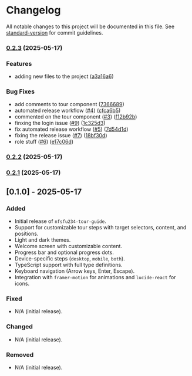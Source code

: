 # Changelog

All notable changes to this project will be documented in this file. See [standard-version](https://github.com/conventional-changelog/standard-version) for commit guidelines.

### [0.2.3](https://github.com/nforshifu234dev/nfsfu234-tour-guide/compare/v0.2.0...v0.2.3) (2025-05-17)


### Features

* adding new files to the project ([a3a16a6](https://github.com/nforshifu234dev/nfsfu234-tour-guide/commit/a3a16a6644e87e51a9c71101b203ce90b79344c9))


### Bug Fixes

* add comments to tour component ([7366689](https://github.com/nforshifu234dev/nfsfu234-tour-guide/commit/7366689cda5c557b94731117b066782a8a5a7de8))
* automated release workflow ([#4](https://github.com/nforshifu234dev/nfsfu234-tour-guide/issues/4)) ([cfca6b5](https://github.com/nforshifu234dev/nfsfu234-tour-guide/commit/cfca6b53ea14132d34ea59eea06c200eeaddb627))
* commented on the tour component ([#3](https://github.com/nforshifu234dev/nfsfu234-tour-guide/issues/3)) ([f12b92b](https://github.com/nforshifu234dev/nfsfu234-tour-guide/commit/f12b92b1bf9443ff757783684ac5c8fb1800d7a2))
* finxing the login issue ([#9](https://github.com/nforshifu234dev/nfsfu234-tour-guide/issues/9)) ([1c325d3](https://github.com/nforshifu234dev/nfsfu234-tour-guide/commit/1c325d3c45a4ad154f5a3f42501c62530d6be401))
* fix automated release workflow ([#5](https://github.com/nforshifu234dev/nfsfu234-tour-guide/issues/5)) ([7d54d1d](https://github.com/nforshifu234dev/nfsfu234-tour-guide/commit/7d54d1d4de40f5ff56dfe3bcca62861c35d9fabb))
* fixing the release issue ([#7](https://github.com/nforshifu234dev/nfsfu234-tour-guide/issues/7)) ([18bf30d](https://github.com/nforshifu234dev/nfsfu234-tour-guide/commit/18bf30df6f8dcf005c17ff48eb8a7e58fae34ccd))
* role stuff ([#6](https://github.com/nforshifu234dev/nfsfu234-tour-guide/issues/6)) ([e17c06d](https://github.com/nforshifu234dev/nfsfu234-tour-guide/commit/e17c06dc78ac7139b004133e7ef89d45f446f4c1))

### [0.2.2](https://github.com/nforshifu234dev/nfsfu234-tour-guide/compare/v0.2.1...v0.2.2) (2025-05-17)

### [0.2.1](https://github.com/nforshifu234dev/nfsfu234-tour-guide/compare/v0.2.0...v0.2.1) (2025-05-17)

## [0.1.0] - 2025-05-17

### Added

- Initial release of `nfsfu234-tour-guide`.
- Support for customizable tour steps with target selectors, content, and positions.
- Light and dark themes.
- Welcome screen with customizable content.
- Progress bar and optional progress dots.
- Device-specific steps (`desktop`, `mobile`, `both`).
- TypeScript support with full type definitions.
- Keyboard navigation (Arrow keys, Enter, Escape).
- Integration with `framer-motion` for animations and `lucide-react` for icons.

### Fixed

- N/A (initial release).

### Changed

- N/A (initial release).

### Removed

- N/A (initial release).
